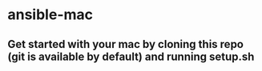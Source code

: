 # ansible-mac

## Get started with your mac by cloning this repo (git is available by default) and running setup.sh
